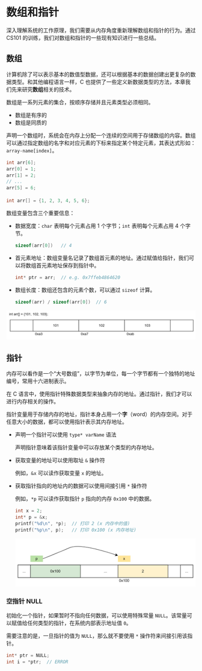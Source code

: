 # 数组和指针

<div class="toc"></div>

深入理解系统的工作原理，我们需要从内存角度重新理解数组和指针的行为。通过 CS101 的训练，我们对数组和指针的一些现有知识进行一些总结。

## 数组

计算机除了可以表示基本的数值型数据，还可以根据基本的数据创建出更复杂的数据类型。和其他编程语言一样，C 也提供了一些定义新数据类型的方法，本章我们先来研究**数组**相关的技术。

数组是一系列元素的集合，按顺序存储并且元素类型必须相同。

- 数组是有序的
- 数组是同质的


声明一个数组时，系统会在内存上分配一个连续的空间用于存储数组的内容。数组可以通过指定数组的名字和对应元素的下标来指定某个特定元素，其表达式形如：`array-name[index]`。

```c
int arr[6];
arr[0] = 1;
arr[1] = 2;
// ...
arr[5] = 6;

int arr[] = {1, 2, 3, 4, 5, 6};
```

数组变量包含三个重要信息：
- 数据宽度：`char` 表明每个元素占用 1 个字节；`int` 表明每个元素占用 4 个字节。
    ```c
    sizeof(arr[0])   // 4
    ```
- 首元素地址：数组变量名记录了数组首元素的地址。通过赋值给指针，我们可以将数组首元素地址保存到指针中。
    ```c
    int* ptr = arr;  // e.g. 0x7ffeb4864620
    ```
- 数组长度：数组还包含的元素个数，可以通过 `sizeof` 计算。
    ```c
    sizeof(arr) / sizeof(arr[0])  // 6
    ```

![](./assets/array-mem.jpg)


## 指针

内存可以看作是一个“大号数组”，以字节为单位，每一个字节都有一个独特的地址编号，常用十六进制表示。

在 C 语言中，使用指针特殊数据类型来抽象内存的地址。通过指针，我们才可以进行内存相关的操作。

指针变量用于存储内存的地址，指针本身占用一个**字**（word）的内存空间。对于任意大小的数据，都可以使用指针表示其内存地址。

- 声明一个指针可以使用 `type* varName` 语法

    声明指针意味着该指针变量中可以存放某个类型的内存地址。
- 获取变量的地址可以使用取址 `&` 操作符

    例如，`&x` 可以读作获取变量 `x` 的地址。
- 获取指针指向的地址内的数据可以使用间接引用 `*` 操作符

    例如，`*p` 可以读作获取指针 `p` 指向的内存 `0x100` 中的数据。

    ```c
    int x = 2;
    int* p = &x;
    printf("%d\n", *p);  // 打印 2 (x 内存中的值)
    printf("%p\n", p);   // 打印 0x100 (x 内存地址)
    ```

    ![](./assets/pointer-mem.jpg)

### 空指针 NULL

初始化一个指针，如果暂时不指向任何数据，可以使用特殊常量 `NULL`。该常量可以赋值给任何类型的指针，在系统内部表示地址值 `0`。

需要注意的是，一旦指针的值为 `NULL`，那么就不要使用 `*` 操作符来间接引用该指针。

```c
int* ptr = NULL;
int i = *ptr;  // ERROR
```

